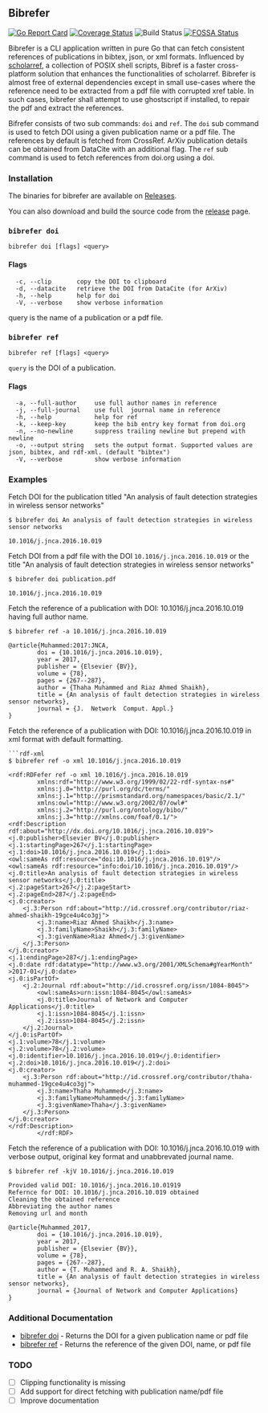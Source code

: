## Bibrefer

[![Go Report Card](https://goreportcard.com/badge/github.com/stormvirux/bibrefer)](https://goreportcard.com/report/github.com/stormvirux/bibrefer)
[![Coverage Status](https://coveralls.io/repos/github/stormvirux/bibrefer/badge.svg)](https://coveralls.io/github/stormvirux/bibrefer)
![Build Status](https://github.com/stormvirux/bibrefer/actions/workflows/bibrefer.yml/badge.svg)
[![FOSSA Status](https://app.fossa.com/api/projects/custom%2B32136%2Fgithub.com%2Fstormvirux%2Fbibrefer.svg?type=shield)](https://app.fossa.com/projects/custom%2B32136%2Fgithub.com%2Fstormvirux%2Fbibrefer?ref=badge_shield)

Bibrefer is a CLI application written in pure Go that can fetch consistent references of publications in bibtex, json, 
or xml formats. Influenced by [scholarref](https://adamsgaard.dk/scholarref.html), a collection of POSIX shell scripts, Bibref is a faster cross-platform solution 
that enhances the functionalities of scholarref. Bibrefer is almost free of external dependencies except in small use-cases 
where the reference need to be extracted from a pdf file with corrupted xref table. In such cases, bibrefer shall attempt to
use ghostscript if installed, to repair the pdf and extract the references.


Bifrefer consists of two sub commands:  `doi` and `ref`. The `doi` sub command is used to fetch DOI using a given publication name
or a pdf file. The references by default is fetched from CrossRef. ArXiv publication details can be obtained from DataCite 
with an additional flag. The `ref` sub command is used to fetch references from doi.org using a doi.

### Installation
The binaries for bibrefer are available on [Releases](https://github.com/stormvirux/bibrefer/releases/tag/v1.0.0).

You can also download and build the source code from the [release](https://github.com/stormvirux/bibrefer/releases/tag/v1.0.0) page.

### `bibrefer doi`

```
bibrefer doi [flags] <query>
```

#### Flags

```
  -c, --clip       copy the DOI to clipboard
  -d, --datacite   retrieve the DOI from DataCite (for ArXiv)
  -h, --help       help for doi
  -V, --verbose    show verbose information
```

query is the name of a publication or a pdf file.

### `bibrefer ref`

```
bibrefer ref [flags] <query>
```
`query` is the DOI of a publication.

#### Flags

```
  -a, --full-author     use full author names in reference
  -j, --full-journal    use full  journal name in reference
  -h, --help            help for ref
  -k, --keep-key        keep the bib entry key format from doi.org
  -n, --no-newline      suppress trailing newline but prepend with newline
  -o, --output string   sets the output format. Supported values are json, bibtex, and rdf-xml. (default "bibtex")
  -V, --verbose         show verbose information
```


### Examples

Fetch DOI for the publication titled "An analysis of fault detection strategies in wireless sensor networks"
```
$ bibrefer doi An analysis of fault detection strategies in wireless sensor networks

10.1016/j.jnca.2016.10.019
```

Fetch DOI from a pdf file with the DOI `10.1016/j.jnca.2016.10.019` or the title "An analysis of fault detection strategies in wireless sensor networks"
```
$ bibrefer doi publication.pdf

10.1016/j.jnca.2016.10.019
```

Fetch the reference of a publication with DOI: 10.1016/j.jnca.2016.10.019 having full author name.
```
$ bibrefer ref -a 10.1016/j.jnca.2016.10.019

@article{Muhammed:2017:JNCA,
        doi = {10.1016/j.jnca.2016.10.019},
        year = 2017,
        publisher = {Elsevier {BV}},
        volume = {78},
        pages = {267--287},
        author = {Thaha Muhammed and Riaz Ahmed Shaikh},
        title = {An analysis of fault detection strategies in wireless sensor networks},
        journal = {J.  Network  Comput. Appl.}
}
```

Fetch the reference of a publication with DOI: 10.1016/j.jnca.2016.10.019 in xml format with default formatting.
```
```rdf-xml
$ bibrefer ref -o xml 10.1016/j.jnca.2016.10.019

<rdf:RDFefer ref -o xml 10.1016/j.jnca.2016.10.019
        xmlns:rdf="http://www.w3.org/1999/02/22-rdf-syntax-ns#"
        xmlns:j.0="http://purl.org/dc/terms/"
        xmlns:j.1="http://prismstandard.org/namespaces/basic/2.1/"
        xmlns:owl="http://www.w3.org/2002/07/owl#"
        xmlns:j.2="http://purl.org/ontology/bibo/"
        xmlns:j.3="http://xmlns.com/foaf/0.1/">
<rdf:Description rdf:about="http://dx.doi.org/10.1016/j.jnca.2016.10.019">
<j.0:publisher>Elsevier BV</j.0:publisher>
<j.1:startingPage>267</j.1:startingPage>
<j.1:doi>10.1016/j.jnca.2016.10.019</j.1:doi>
<owl:sameAs rdf:resource="doi:10.1016/j.jnca.2016.10.019"/>
<owl:sameAs rdf:resource="info:doi/10.1016/j.jnca.2016.10.019"/>
<j.0:title>An analysis of fault detection strategies in wireless sensor networks</j.0:title>
<j.2:pageStart>267</j.2:pageStart>
<j.2:pageEnd>287</j.2:pageEnd>
<j.0:creator>
    <j.3:Person rdf:about="http://id.crossref.org/contributor/riaz-ahmed-shaikh-19gce4u4co3gj">
        <j.3:name>Riaz Ahmed Shaikh</j.3:name>
        <j.3:familyName>Shaikh</j.3:familyName>
        <j.3:givenName>Riaz Ahmed</j.3:givenName>
    </j.3:Person>
</j.0:creator>
<j.1:endingPage>287</j.1:endingPage>
<j.0:date rdf:datatype="http://www.w3.org/2001/XMLSchema#gYearMonth"
>2017-01</j.0:date>
<j.0:isPartOf>
    <j.2:Journal rdf:about="http://id.crossref.org/issn/1084-8045">
        <owl:sameAs>urn:issn:1084-8045</owl:sameAs>
        <j.0:title>Journal of Network and Computer Applications</j.0:title>
        <j.1:issn>1084-8045</j.1:issn>
        <j.2:issn>1084-8045</j.2:issn>
    </j.2:Journal>
</j.0:isPartOf>
<j.1:volume>78</j.1:volume>
<j.2:volume>78</j.2:volume>
<j.0:identifier>10.1016/j.jnca.2016.10.019</j.0:identifier>
<j.2:doi>10.1016/j.jnca.2016.10.019</j.2:doi>
<j.0:creator>
    <j.3:Person rdf:about="http://id.crossref.org/contributor/thaha-muhammed-19gce4u4co3gj">
        <j.3:name>Thaha Muhammed</j.3:name>
        <j.3:familyName>Muhammed</j.3:familyName>
        <j.3:givenName>Thaha</j.3:givenName>
    </j.3:Person>
</j.0:creator>
</rdf:Description>
        </rdf:RDF>
```

Fetch the reference of a publication with DOI: 10.1016/j.jnca.2016.10.019 with verbose output, 
original key format and unabbrevated journal name.
```
$ bibrefer ref -kjV 10.1016/j.jnca.2016.10.019

Provided valid DOI: 10.1016/j.jnca.2016.10.01919 
Refernce for DOI: 10.1016/j.jnca.2016.10.019 obtained
Cleaning the obtained reference
Abbreviating the author names
Removing url and month

@article{Muhammed_2017,
        doi = {10.1016/j.jnca.2016.10.019},
        year = 2017,
        publisher = {Elsevier {BV}},
        volume = {78},
        pages = {267--287},
        author = {T. Muhammed and R. A. Shaikh},
        title = {An analysis of fault detection strategies in wireless sensor networks},
        journal = {Journal of Network and Computer Applications}
}
```

### Additional Documentation
* [bibrefer doi](./doc/markdown/bibrefer_doi.md)	 - Returns the DOI for a given publication name or pdf file
* [bibrefer ref](./doc/markdown/bibrefer_ref.md)	 - Returns the reference of the given DOI, name, or pdf file

### TODO
- [ ] Clipping functionality is missing
- [ ] Add support for direct fetching with publication name/pdf file
- [ ] Improve documentation
